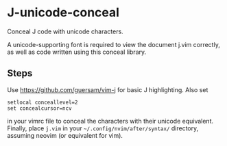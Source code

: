 # J-unicode-conceal
Conceal J code with unicode characters.

A unicode-supporting font is required to view the document j.vim correctly,
as well as code written using this conceal library.

## Steps
Use https://github.com/guersam/vim-j for basic J highlighting.
Also set
```
setlocal conceallevel=2
set concealcursor=ncv
```
in your vimrc file to conceal the characters with their unicode equivalent.
Finally, place `j.vim` in your `~/.config/nvim/after/syntax/` directory,
assuming neovim (or equivalent for vim).
